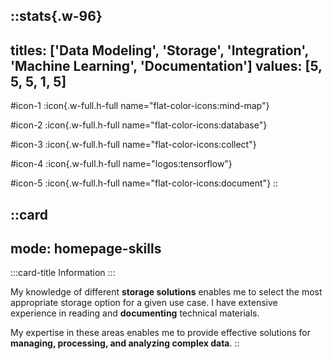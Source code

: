 ::stats{.w-96}
---
titles: ['Data Modeling', 'Storage', 'Integration', 'Machine Learning', 'Documentation']
values: [5, 5, 5, 1, 5]
---
#icon-1
  :icon{.w-full.h-full name="flat-color-icons:mind-map"}

#icon-2
  :icon{.w-full.h-full name="flat-color-icons:database"}

#icon-3
  :icon{.w-full.h-full name="flat-color-icons:collect"}

#icon-4
  :icon{.w-full.h-full name="logos:tensorflow"}

#icon-5
  :icon{.w-full.h-full name="flat-color-icons:document"}
::

::card
---
mode: homepage-skills
---
  :::card-title
    Information
  :::

  My knowledge of different **storage solutions** enables me to select the most appropriate storage option for a given use case. I have extensive experience in reading and **documenting** technical materials. 

  My expertise in these areas enables me to provide effective solutions for **managing, processing, and analyzing complex data**.
::